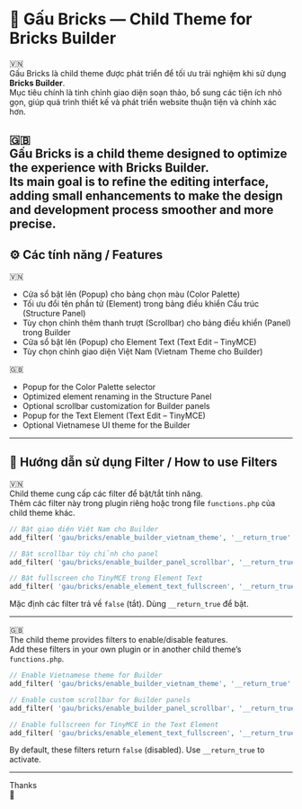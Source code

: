 # 🐻 Gấu Bricks — Child Theme for Bricks Builder

🇻🇳  
Gấu Bricks là child theme được phát triển để tối ưu trải nghiệm khi sử dụng **Bricks Builder**.  
Mục tiêu chính là tinh chỉnh giao diện soạn thảo, bổ sung các tiện ích nhỏ gọn, giúp quá trình thiết kế và phát triển website thuận tiện và chính xác hơn.  

🇬🇧  
Gấu Bricks is a child theme designed to optimize the experience with **Bricks Builder**.  
Its main goal is to refine the editing interface, adding small enhancements to make the design and development process smoother and more precise.
---
## ⚙️ Các tính năng / Features

🇻🇳
- Cửa sổ bật lên (Popup) cho bảng chọn màu (Color Palette)
- Tối ưu đổi tên phần tử (Element) trong bảng điều khiển Cấu trúc (Structure Panel)
- Tùy chọn chỉnh thêm thanh trượt (Scrollbar) cho bảng điều khiển (Panel) trong Builder
- Cửa sổ bật lên (Popup) cho Element Text (Text Edit – TinyMCE)
- Tùy chọn chỉnh giao diện Việt Nam (Vietnam Theme cho Builder)

🇬🇧
- Popup for the Color Palette selector
- Optimized element renaming in the Structure Panel
- Optional scrollbar customization for Builder panels
- Popup for the Text Element (Text Edit – TinyMCE)
- Optional Vietnamese UI theme for the Builder  

---

## 🔌 Hướng dẫn sử dụng Filter / How to use Filters

🇻🇳  
Child theme cung cấp các filter để bật/tắt tính năng.  
Thêm các filter này trong plugin riêng hoặc trong file `functions.php` của child theme khác.

```php
// Bật giao diện Việt Nam cho Builder
add_filter( 'gau/bricks/enable_builder_vietnam_theme', '__return_true' );

// Bật scrollbar tùy chỉnh cho panel
add_filter( 'gau/bricks/enable_builder_panel_scrollbar', '__return_true' );

// Bật fullscreen cho TinyMCE trong Element Text
add_filter( 'gau/bricks/enable_element_text_fullscreen', '__return_true' );
```

Mặc định các filter trả về `false` (tắt). Dùng `__return_true` để bật.

---

🇬🇧  
The child theme provides filters to enable/disable features.  
Add these filters in your own plugin or in another child theme’s `functions.php`.

```php
// Enable Vietnamese theme for Builder
add_filter( 'gau/bricks/enable_builder_vietnam_theme', '__return_true' );

// Enable custom scrollbar for Builder panels
add_filter( 'gau/bricks/enable_builder_panel_scrollbar', '__return_true' );

// Enable fullscreen for TinyMCE in the Text Element
add_filter( 'gau/bricks/enable_element_text_fullscreen', '__return_true' );
```

By default, these filters return `false` (disabled). Use `__return_true` to activate.

---

Thanks  
🐻